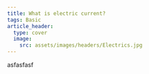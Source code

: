 ```yaml
---
title: What is electric current?
tags: Basic
article_header:
  type: cover
  image:
    src: assets/images/headers/Electrics.jpg
---
```


asfasfasf